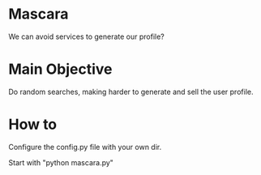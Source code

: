 # Mascara
We can avoid services to generate our profile?

# Main Objective
Do random searches, making harder to generate and sell the user profile.

# How to
Configure the config.py file with your own dir.

Start with "python mascara.py"
